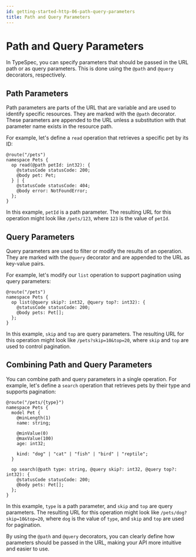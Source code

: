 ```yaml
---
id: getting-started-http-06-path-query-parameters
title: Path and Query Parameters
---
```


# Path and Query Parameters

In TypeSpec, you can specify parameters that should be passed in the URL path or as query parameters. This is done using the `@path` and `@query` decorators, respectively.

## Path Parameters

Path parameters are parts of the URL that are variable and are used to identify specific resources. They are marked with the `@path` decorator. These parameters are appended to the URL unless a substitution with that parameter name exists in the resource path.

For example, let's define a `read` operation that retrieves a specific pet by its ID:

```typespec
@route("/pets")
namespace Pets {
  op read(@path petId: int32): {
    @statusCode statusCode: 200;
    @body pet: Pet;
  } | {
    @statusCode statusCode: 404;
    @body error: NotFoundError;
  };
}
```

In this example, `petId` is a path parameter. The resulting URL for this operation might look like `/pets/123`, where `123` is the value of `petId`.

## Query Parameters

Query parameters are used to filter or modify the results of an operation. They are marked with the `@query` decorator and are appended to the URL as key-value pairs.

For example, let's modify our `list` operation to support pagination using query parameters:

```typespec
@route("/pets")
namespace Pets {
  op list(@query skip?: int32, @query top?: int32): {
    @statusCode statusCode: 200;
    @body pets: Pet[];
  };
}
```

In this example, `skip` and `top` are query parameters. The resulting URL for this operation might look like `/pets?skip=10&top=20`, where `skip` and `top` are used to control pagination.

## Combining Path and Query Parameters

You can combine path and query parameters in a single operation. For example, let's define a `search` operation that retrieves pets by their type and supports pagination:

```typespec
@route("/pets/{type}")
namespace Pets {
  model Pet {
    @minLength(1)
    name: string;

    @minValue(0)
    @maxValue(100)
    age: int32;

    kind: "dog" | "cat" | "fish" | "bird" | "reptile";
  }

  op search(@path type: string, @query skip?: int32, @query top?: int32): {
    @statusCode statusCode: 200;
    @body pets: Pet[];
  };
}
```

In this example, `type` is a path parameter, and `skip` and `top` are query parameters. The resulting URL for this operation might look like `/pets/dog?skip=10&top=20`, where `dog` is the value of `type`, and `skip` and `top` are used for pagination.

By using the `@path` and `@query` decorators, you can clearly define how parameters should be passed in the URL, making your API more intuitive and easier to use.
